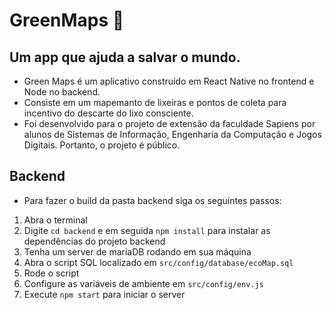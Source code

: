 # GreenMaps 💚
## Um app que ajuda a salvar o mundo.
- Green Maps é um aplicativo construído em React Native no frontend e Node no backend.
- Consiste em um mapemanto de lixeiras e pontos de coleta para incentivo do descarte do lixo consciente.
- Foi desenvolvido para o projeto de extensão da faculdade Sapiens por alunos de Sistemas de Informação, Engenharia da Computação e Jogos Digitais. Portanto, o projeto é público.
## Backend
- Para fazer o build da pasta backend siga os seguintes passos:

1. Abra o terminal
2. Digite <code>cd backend</code> e em seguida <code>npm install</code> para instalar as dependências do projeto backend
3. Tenha um server de mariaDB rodando em sua máquina
4. Abra o script SQL localizado em <code>src/config/database/ecoMap.sql</code>
5. Rode o script
6. Configure as variáveis de ambiente em <code>src/config/env.js</code>
7. Execute <code>npm start</code> para iniciar o server
